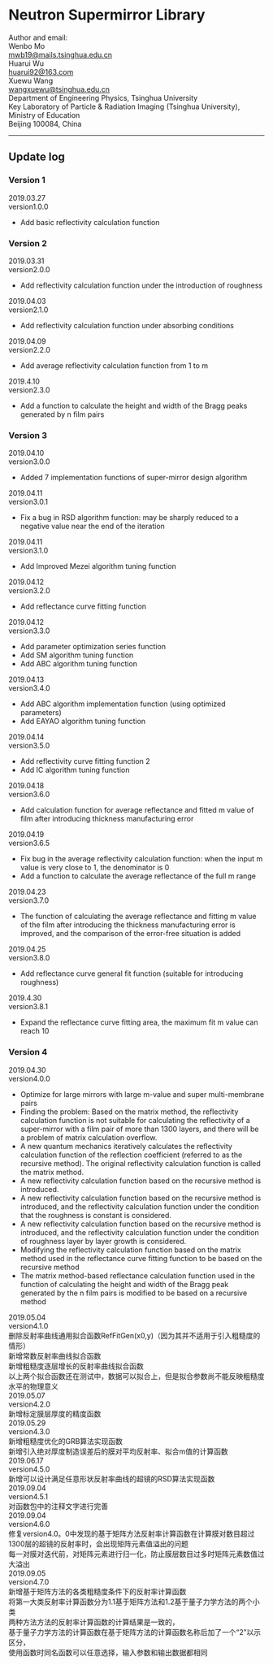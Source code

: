 # Neutron Supermirror Library

Author and email:  
Wenbo Mo  
mwb19@mails.tsinghua.edu.cn  
Huarui Wu    
huarui92@163.com  
Xuewu Wang  
wangxuewu@tsinghua.edu.cn  
Department of Engineering Physics, Tsinghua University  
Key Laboratory of Particle & Radiation Imaging (Tsinghua University), Ministry of Education  
Beijing 100084, China  

------------------------------------------------------
## Update log  

### Version 1
2019.03.27  
version1.0.0  
* Add basic reflectivity calculation function  

### Version 2
2019.03.31  
version2.0.0  
* Add reflectivity calculation function under the introduction of roughness  

2019.04.03  
version2.1.0  
* Add reflectivity calculation function under absorbing conditions  

2019.04.09  
version2.2.0  
* Add average reflectivity calculation function from 1 to m  

2019.4.10  
version2.3.0  
* Add a function to calculate the height and width of the Bragg peaks generated by n film pairs  

### Version 3
2019.04.10  
version3.0.0  
* Added 7 implementation functions of super-mirror design algorithm  

2019.04.11  
version3.0.1  
* Fix a bug in RSD algorithm function: may be sharply reduced to a negative value near the end of the iteration  

2019.04.11  
version3.1.0  
* Add Improved Mezei algorithm tuning function  

2019.04.12  
version3.2.0  
* Add reflectance curve fitting function  

2019.04.12  
version3.3.0  
* Add parameter optimization series function
* Add SM algorithm tuning function
* Add ABC algorithm tuning function  

2019.04.13  
version3.4.0  
* Add ABC algorithm implementation function (using optimized parameters)
* Add EAYAO algorithm tuning function  

2019.04.14  
version3.5.0  
* Add reflectivity curve fitting function 2
* Add IC algorithm tuning function  

2019.04.18  
version3.6.0  
* Add calculation function for average reflectance and fitted m value of film after introducing thickness manufacturing error  

2019.04.19  
version3.6.5  
* Fix bug in the average reflectivity calculation function: when the input m value is very close to 1, the denominator is 0
* Add a function to calculate the average reflectance of the full m range  

2019.04.23  
version3.7.0  
* The function of calculating the average reflectance and fitting m value of the film after introducing the thickness manufacturing error is improved, and the comparison of the error-free situation is added  

2019.04.25  
version3.8.0  
* Add reflectance curve general fit function (suitable for introducing roughness)  

2019.4.30  
version3.8.1  
* Expand the reflectance curve fitting area, the maximum fit m value can reach 10  

### Version 4
2019.04.30  
version4.0.0  
* Optimize for large mirrors with large m-value and super multi-membrane pairs
* Finding the problem: Based on the matrix method, the reflectivity calculation function is not suitable for calculating the reflectivity of a super-mirror with a film pair of more than 1300 layers, and there will be a problem of matrix calculation overflow.
* A new quantum mechanics iteratively calculates the reflectivity calculation function of the reflection coefficient (referred to as the recursive method). The original reflectivity calculation function is called the matrix method.
* A new reflectivity calculation function based on the recursive method is introduced.
* A new reflectivity calculation function based on the recursive method is introduced, and the reflectivity calculation function under the condition that the roughness is constant is considered.
* A new reflectivity calculation function based on the recursive method is introduced, and the reflectivity calculation function under the condition of roughness layer by layer growth is considered.
* Modifying the reflectivity calculation function based on the matrix method used in the reflectance curve fitting function to be based on the recursive method
* The matrix method-based reflectance calculation function used in the function of calculating the height and width of the Bragg peak generated by the n film pairs is modified to be based on a recursive method  

2019.05.04  
version4.1.0  
删除反射率曲线通用拟合函数RefFitGen(x0,y)（因为其并不适用于引入粗糙度的情形）  
新增常数反射率曲线拟合函数  
新增粗糙度逐层增长的反射率曲线拟合函数  
以上两个拟合函数还在测试中，数据可以拟合上，但是拟合参数尚不能反映粗糙度水平的物理意义  
2019.05.07  
version4.2.0  
新增标定膜层厚度的精度函数  
2019.05.29  
version4.3.0  
新增粗糙度优化的GRB算法实现函数  
新增引入绝对厚度制造误差后的膜对平均反射率、拟合m值的计算函数  
2019.06.17  
version4.5.0  
新增可以设计满足任意形状反射率曲线的超镜的RSD算法实现函数  
2019.09.04  
version4.5.1  
对函数包中的注释文字进行完善  
2019.09.04  
version4.6.0  
修复version4.0。0中发现的基于矩阵方法反射率计算函数在计算膜对数目超过1300层的超镜的反射率时，会出现矩阵元素值溢出的问题  
每一对膜对迭代前，对矩阵元素进行归一化，防止膜层数目过多时矩阵元素数值过大溢出  
2019.09.05  
version4.7.0  
新增基于矩阵方法的各类粗糙度条件下的反射率计算函数  
将第一大类反射率计算函数分为1.1基于矩阵方法和1.2基于量子力学方法的两个小类  
两种方法方法的反射率计算函数的计算结果是一致的，  
基于量子力学方法的计算函数在基于矩阵方法的计算函数名称后加了一个“2”以示区分，  
使用函数时同名函数可以任意选择，输入参数和输出数据都相同  

